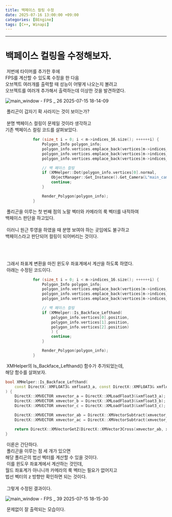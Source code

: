```yaml
---
title: 백페이스 컬링 수정
date: 2025-07-16 13:00:00 +09:00
categories: [BEngine]
tags: [C++, Winapi]
---
```


---
# 백페이스 컬링을 수정해보자.
&nbsp;저번에 타이머를 추가한 후에<br>
FPS를 계산할 수 있도록 수정을 한 다음<br>
오브젝트 여러개를 출력할 때 성능이 어떻게 나오는지 볼려고<br>
오브젝트를 여러개 추가해서 출력하는데 이상한 것을 발견하였다.

![main_window - FPS _ 26 2025-07-15 18-14-09](https://github.com/user-attachments/assets/2824498a-d0f4-414d-8488-209968d999dd)

&nbsp;폴리곤이 갑자기 확 사라지는 것이 보이는가?<br>
<br>&nbsp;분명 백페이스 컬링이 문제일 것이라 생각하고<br>
기존 백페이스 컬링 코드를 살펴보았다.

```cpp
			for (size_t i = 0; i < m->indices_16.size(); ++++++i) {
				Polygon_Info polygon_info;
				polygon_info.vertices.emplace_back(vertices[m->indices_16[i]]);
				polygon_info.vertices.emplace_back(vertices[m->indices_16[i + 1]]);
				polygon_info.vertices.emplace_back(vertices[m->indices_16[i + 2]]);

				// 백 페이스 컬링
				if (XMHelper::Dot(polygon_info.vertices[0].normal,
					ObjectManager::Get_Instance().Get_Camera(L"main_camera").Get_Look_XMF4()) > 0) {
					continue;
				}

				Render_Polygon(polygon_info);
			}
```

&nbsp;폴리곤을 이루는 첫 번째 점의 노말 벡터와 카메라의 룩 벡터를 내적하여<br>
백페이스 판단을 하고있다.<br>
<br>&nbsp;이러니 원근 투영을 하였을 때 분명 보여야 하는 곳임에도 불구하고<br>
백페이스라고 판단되어 컬링이 되어버리는 것이다.

<br><br><br>&nbsp;그래서 좌표계 변환을 마친 윈도우 좌표계에서 계산을 하도록 하였다.<br>
&nbsp;아래는 수정된 코드이다.

```cpp
			for (size_t i = 0; i < m->indices_16.size(); ++++++i) {
				Polygon_Info polygon_info;
				polygon_info.vertices.emplace_back(vertices[m->indices_16[i]]);
				polygon_info.vertices.emplace_back(vertices[m->indices_16[i + 1]]);
				polygon_info.vertices.emplace_back(vertices[m->indices_16[i + 2]]);

				// 백 페이스 컬링
				if (XMHelper::Is_Backface_Lefthand(
					polygon_info.vertices[0].position,
					polygon_info.vertices[1].position,
					polygon_info.vertices[2].position)
					) {
					continue;
				}

				Render_Polygon(polygon_info);
			}
```

&nbsp;XMHelper의 Is_Backface_Lefthand() 함수가 추가되었는데,<br>
해당 함수를 살펴보자.

```cpp
bool XMHelper::Is_Backface_Lefthand(
	const DirectX::XMFLOAT3& xmfloat3_a, const DirectX::XMFLOAT3& xmfloat3_b, const DirectX::XMFLOAT3& xmfloat3_c
) {
	DirectX::XMVECTOR xmvector_a = DirectX::XMLoadFloat3(&xmfloat3_a);
	DirectX::XMVECTOR xmvector_b = DirectX::XMLoadFloat3(&xmfloat3_b);
	DirectX::XMVECTOR xmvector_c = DirectX::XMLoadFloat3(&xmfloat3_c);

	DirectX::XMVECTOR xmvector_ab = DirectX::XMVectorSubtract(xmvector_b, xmvector_a);
	DirectX::XMVECTOR xmvector_ac = DirectX::XMVectorSubtract(xmvector_c, xmvector_a);

	return DirectX::XMVectorGetZ(DirectX::XMVector3Cross(xmvector_ab, xmvector_ac)) < 0.0f;
}
```

&nbsp;이론은 간단하다.<br>
&nbsp;폴리곤을 이루는 점 세 개가 있으면<br>
해당 폴리곤의 법선 벡터를 계산할 수 있을 것이다.<br>
&nbsp;이를 윈도우 좌표계에서 계산하는 것인데,<br>
월드 좌표계가 아니니까 카메라의 룩 벡터는 필요가 없어지고<br>
법선 벡터의 z 방향만 확인하면 되는 것이다.<br>
<br>&nbsp;그렇게 수정된 결과이다.

![main_window - FPS _ 39 2025-07-15 18-15-30](https://github.com/user-attachments/assets/02b3861d-9ac9-4a8d-aea4-137471ef80b9)

&nbsp;문제없이 잘 출력되는 모습이다.
